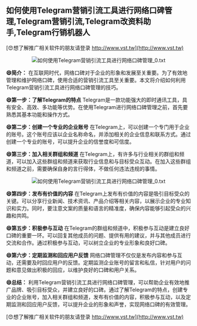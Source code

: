 ## **如何使用Telegram营销引流工具进行网络口碑管理,Telegram营销引流,Telegram改资料助手,Telegram行销机器人**

[😍想了解推广相关软件的朋友请登录 http://www.vst.tw](http://www.vst.tw)

 <center><img src="https://vst.tw/MP4/tuiguang/png/1.png" alt="如何使用Telegram营销引流工具进行网络口碑管理_0.txt"></center>

**😄简介：**
在互联网时代，网络口碑对于企业的形象和发展至关重要。为了有效地管理和维护网络口碑，使用合适的营销引流工具至关重要。本文将介绍如何利用Telegram营销引流工具进行网络口碑管理的技巧。

**😄第一步：了解Telegram的特点**
Telegram是一款功能强大的即时通讯工具，具有安全、高效、多功能等优势。在使用Telegram进行网络口碑管理之前，首先要熟悉其基本功能和操作方式。

**😄第二步：创建一个专业的企业账号**
在Telegram上，可以创建一个专门用于企业的账号。这个账号应该以企业名称命名，并添加相关的企业信息和联系方式。通过创建一个专业的账号，可以提升企业的信誉度和可信度。

**😄第三步：加入相关群组和频道**
在Telegram上，有许多与行业相关的群组和频道，可以加入这些群组和频道来获取行业信息和与目标受众互动。在加入这些群组和频道之前，需要确保自身的言行得体，不做任何违法违规的事情。

 <center><img src="https://vst.tw/MP4/tuiguang/png/7.png" alt="如何使用Telegram营销引流工具进行网络口碑管理_0.txt"></center>

**😄第四步：发布有价值的内容**
在Telegram上发布有价值的内容是吸引目标受众的关键。可以分享行业新闻、技术资讯、产品介绍等相关内容，以展示企业的专业知识和实力。同时，要注意文案的质量和语言的精准度，确保内容能够引起受众的兴趣和共鸣。

**😄第五步：积极参与互动**
在Telegram的群组和频道中，积极参与互动是建立良好口碑的重要一环。可以回复其他成员的问题、提供有用的建议，并与其他成员进行交流和合作。通过积极参与互动，可以树立企业的专业形象和良好口碑。

**😄第六步：定期监测和回应用户反馈**
网络口碑管理不仅仅是发布内容和参与互动，还需要及时回应用户的反馈。定期监测企业账号的留言和私信，针对用户的问题和意见做出积极的回应，以维护良好的口碑和用户关系。

**😄总结：**
利用Telegram营销引流工具进行网络口碑管理，可以帮助企业有效地推广品牌、吸引目标受众，并建立良好的口碑。通过了解Telegram的特点，创建专业的企业账号，加入相关群组和频道，发布有价值的内容，积极参与互动，以及定期监测和回应用户反馈，可以提升企业的形象和声誉，实现网络口碑的有效管理。

[😍想了解推广相关软件的朋友请登录 http://www.vst.tw](http://www.vst.tw)



